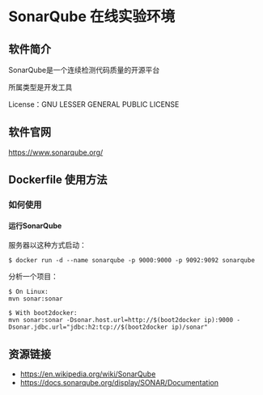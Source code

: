 # SonarQube 在线实验环境

## 软件简介
SonarQube是一个连续检测代码质量的开源平台

所属类型是开发工具

License：GNU LESSER GENERAL PUBLIC LICENSE

## 软件官网

https://www.sonarqube.org/

## Dockerfile 使用方法

### 如何使用
#### 运行SonarQube
服务器以这种方式启动：
```
$ docker run -d --name sonarqube -p 9000:9000 -p 9092:9092 sonarqube
```
分析一个项目：
```
$ On Linux:
mvn sonar:sonar

$ With boot2docker:
mvn sonar:sonar -Dsonar.host.url=http://$(boot2docker ip):9000 -Dsonar.jdbc.url="jdbc:h2:tcp://$(boot2docker ip)/sonar"
```
## 资源链接

- https://en.wikipedia.org/wiki/SonarQube
- https://docs.sonarqube.org/display/SONAR/Documentation

